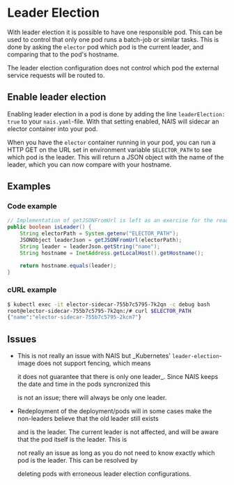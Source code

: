 # Leader Election

With leader election it is possible to have one responsible pod. This can be used to control that only one pod runs a batch-job or similar tasks. This is done by asking the `elector` pod which pod is the current leader, and comparing that to the pod's hostname.

The leader election configuration does not control which pod the external service requests will be routed to.

## Enable leader election

Enabling leader election in a pod is done by adding the line `leaderElection: true` to your `nais.yaml`-file. With that setting enabled, NAIS will sidecar an elector container into your pod.

When you have the `elector` container running in your pod, you can run a HTTP GET on the URL set in environment variable `$ELECTOR_PATH` to see which pod is the leader. This will return a JSON object with the name of the leader, which you can now compare with your hostname.

## Examples

### Code example

```java
// Implementation of getJSONFromUrl is left as an exercise for the reader
public boolean isLeader() {
    String electorPath = System.getenv("ELECTOR_PATH");
    JSONObject leaderJson = getJSONFromUrl(electorPath);
    String leader = leaderJson.getString("name");
    String hostname = InetAddress.getLocalHost().getHostname();

    return hostname.equals(leader);
}
```

### cURL example

```bash
$ kubectl exec -it elector-sidecar-755b7c5795-7k2qn -c debug bash
root@elector-sidecar-755b7c5795-7k2qn:/# curl $ELECTOR_PATH
{"name":"elector-sidecar-755b7c5795-2kcm7"}
```

## Issues

* This is not really an issue with NAIS but \_Kubernetes' `leader-election`-image does not support fencing, which means

  it does not guarantee that there is only one leader\_. Since NAIS keeps the date and time in the pods syncronized this

  is not an issue; there will always be only one leader.

* Redeployment of the deployment/pods will in some cases make the non-leaders believe that the old leader still exists

  and is the leader. The current leader is not affected, and will be aware that the pod itself is the leader. This is

  not really an issue as long as you do not need to know exactly which pod is the leader. This can be resolved by

  deleting pods with erroneous leader election configurations.
